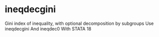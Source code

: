 # ineqdecgini
Gini index of inequality, with optional decomposition by subgroups Use ineqdecgini And ineqdec0 With STATA 18

